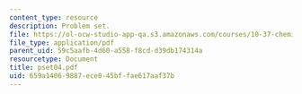 ```yaml
---
content_type: resource
description: Problem set.
file: https://ol-ocw-studio-app-qa.s3.amazonaws.com/courses/10-37-chemical-and-biological-reaction-engineering-spring-2007/659a14069887ece045bffae617aaf37b_pset04.pdf
file_type: application/pdf
parent_uid: 59c5aafb-4d60-a558-f8cd-d39db174314a
resourcetype: Document
title: pset04.pdf
uid: 659a1406-9887-ece0-45bf-fae617aaf37b
---
```


